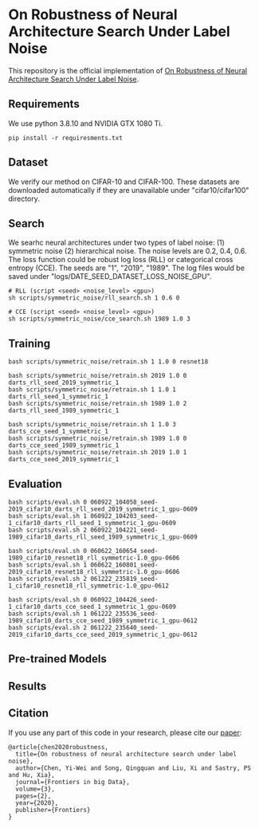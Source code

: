 # On Robustness of Neural Architecture Search Under Label Noise
This repository is the official implementation of [On Robustness of Neural Architecture Search Under Label Noise](https://doi.org/10.3389/fdata.2020.00002).



## Requirements
We use python 3.8.10 and NVIDIA GTX 1080 Ti.
```setup
pip install -r requiresments.txt
```


## Dataset
We verify our method on CIFAR-10 and CIFAR-100.
These datasets are downloaded automatically if they are unavailable under "cifar10/cifar100" directory. 


## Search
We searhc neural architectures under two types of label noise: (1) symmetric noise (2) hierarchical noise.
The noise levels are 0.2, 0.4, 0.6.
The loss function could be robust log loss (RLL) or categorical cross entropy (CCE).
The seeds are "1", "2019", "1989".
The log files would be saved under "logs/DATE_SEED_DATASET_LOSS_NOISE_GPU".

```search
# RLL (script <seed> <noise_level> <gpu>) 
sh scripts/symmetric_noise/rll_search.sh 1 0.6 0

# CCE (script <seed> <noise_level> <gpu>)
sh scripts/symmetric_noise/cce_search.sh 1989 1.0 3
```


## Training
```train
bash scripts/symmetric_noise/retrain.sh 1 1.0 0 resnet18

bash scripts/symmetric_noise/retrain.sh 2019 1.0 0 darts_rll_seed_2019_symmetric_1
bash scripts/symmetric_noise/retrain.sh 1 1.0 1 darts_rll_seed_1_symmetric_1
bash scripts/symmetric_noise/retrain.sh 1989 1.0 2 darts_rll_seed_1989_symmetric_1

bash scripts/symmetric_noise/retrain.sh 1 1.0 3 darts_cce_seed_1_symmetric_1
bash scripts/symmetric_noise/retrain.sh 1989 1.0 0 darts_cce_seed_1989_symmetric_1
bash scripts/symmetric_noise/retrain.sh 2019 1.0 1 darts_cce_seed_2019_symmetric_1
```

## Evaluation
```test
bash scripts/eval.sh 0 060922_104058_seed-2019_cifar10_darts_rll_seed_2019_symmetric_1_gpu-0609
bash scripts/eval.sh 1 060922_104203_seed-1_cifar10_darts_rll_seed_1_symmetric_1_gpu-0609
bash scripts/eval.sh 2 060922_104221_seed-1989_cifar10_darts_rll_seed_1989_symmetric_1_gpu-0609

bash scripts/eval.sh 0 060622_160654_seed-1989_cifar10_resnet18_rll_symmetric-1.0_gpu-0606
bash scripts/eval.sh 1 060622_160801_seed-2019_cifar10_resnet18_rll_symmetric-1.0_gpu-0606
bash scripts/eval.sh 2 061222_235819_seed-1_cifar10_resnet18_rll_symmetric-1.0_gpu-0612

bash scripts/eval.sh 0 060922_104426_seed-1_cifar10_darts_cce_seed_1_symmetric_1_gpu-0609
bash scripts/eval.sh 1 061222_235536_seed-1989_cifar10_darts_cce_seed_1989_symmetric_1_gpu-0612
bash scripts/eval.sh 2 061222_235640_seed-2019_cifar10_darts_cce_seed_2019_symmetric_1_gpu-0612
```

## Pre-trained Models

## Results


## Citation
If you use any part of this code in your research, please cite our [paper](https://doi.org/10.3389/fdata.2020.00002):
```
@article{chen2020robustness,
  title={On robustness of neural architecture search under label noise},
  author={Chen, Yi-Wei and Song, Qingquan and Liu, Xi and Sastry, PS and Hu, Xia},
  journal={Frontiers in big Data},
  volume={3},
  pages={2},
  year={2020},
  publisher={Frontiers}
}
```

